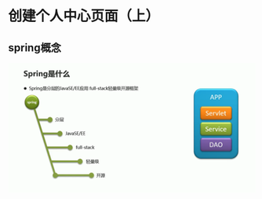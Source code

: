 # 创建个人中心页面（上）


## spring概念


![图 1](../images/7b63cf5679d1513c9f1a155307f583b238c669b5c123d8439bc17cce78ff2e50.png)  







